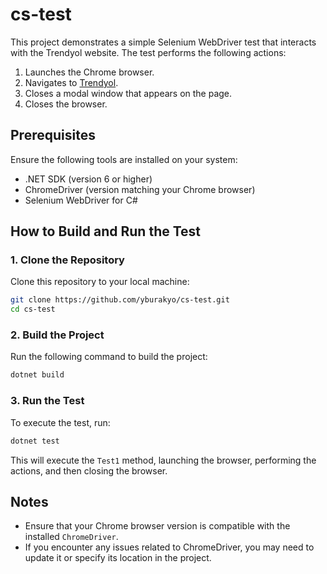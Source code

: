# cs-test

This project demonstrates a simple Selenium WebDriver test that interacts with the Trendyol website. The test performs the following actions:

1.  Launches the Chrome browser.
2.  Navigates to [Trendyol](https://www.trendyol.com/).
3.  Closes a modal window that appears on the page.
4.  Closes the browser.

## Prerequisites

Ensure the following tools are installed on your system:

-   .NET SDK (version 6 or higher)
-   ChromeDriver (version matching your Chrome browser)
-   Selenium WebDriver for C#

## How to Build and Run the Test

### 1. Clone the Repository

Clone this repository to your local machine:

```bash
git clone https://github.com/yburakyo/cs-test.git
cd cs-test

```

### 2. Build the Project

Run the following command to build the project:

```bash
dotnet build

```

### 3. Run the Test

To execute the test, run:

```bash
dotnet test

```

This will execute the `Test1` method, launching the browser, performing the actions, and then closing the browser.

## Notes

-   Ensure that your Chrome browser version is compatible with the installed `ChromeDriver`.
-   If you encounter any issues related to ChromeDriver, you may need to update it or specify its location in the project.